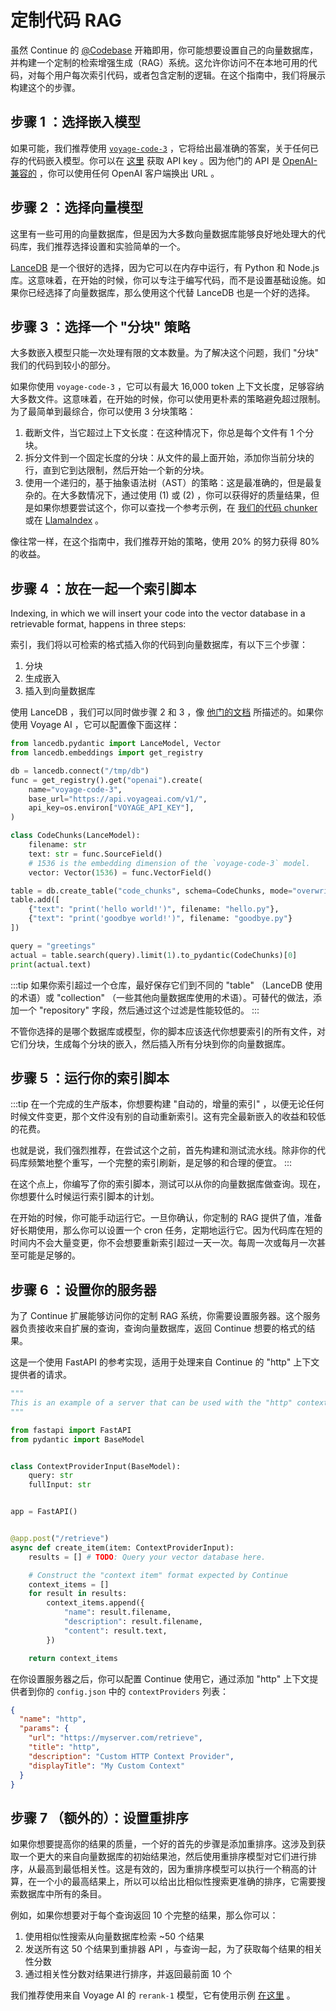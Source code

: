 # 定制代码 RAG

虽然 Continue 的 [@Codebase](../deep-dives/codebase.md) 开箱即用，你可能想要设置自己的向量数据库，并构建一个定制的检索增强生成（RAG）系统。这允许你访问不在本地可用的代码，对每个用户每次索引代码，或者包含定制的逻辑。在这个指南中，我们将展示构建这个的步骤。

## 步骤 1 ：选择嵌入模型

如果可能，我们推荐使用 [`voyage-code-3`](https://docs.voyageai.com/docs/embeddings) ，它将给出最准确的答案，关于任何已存的代码嵌入模型。你可以在 [这里](https://dash.voyageai.com/api-keys) 获取 API key 。因为他门的 API 是 [OpenAI-兼容的](https://docs.voyageai.com/reference/embeddings-api) ，你可以使用任何 OpenAI 客户端换出 URL 。

## 步骤 2 ：选择向量模型

这里有一些可用的向量数据库，但是因为大多数向量数据库能够良好地处理大的代码库，我们推荐选择设置和实验简单的一个。

[LanceDB](https://lancedb.github.io/lancedb/basic/) 是一个很好的选择，因为它可以在内存中运行，有 Python 和 Node.js 库。这意味着，在开始的时候，你可以专注于编写代码，而不是设置基础设施。如果你已经选择了向量数据库，那么使用这个代替 LanceDB 也是一个好的选择。

## 步骤 3 ：选择一个 "分块" 策略

大多数嵌入模型只能一次处理有限的文本数量。为了解决这个问题，我们 "分块" 我们的代码到较小的部分。

如果你使用 `voyage-code-3` ，它可以有最大 16,000 token 上下文长度，足够容纳大多数文件。这意味着，在开始的时候，你可以使用更朴素的策略避免超过限制。为了最简单到最综合，你可以使用 3 分块策略：

1. 截断文件，当它超过上下文长度：在这种情况下，你总是每个文件有 1 个分块。
2. 拆分文件到一个固定长度的分块：从文件的最上面开始，添加你当前分块的行，直到它到达限制，然后开始一个新的分块。
3. 使用一个递归的，基于抽象语法树（AST）的策略：这是最准确的，但是最复杂的。在大多数情况下，通过使用 (1) 或 (2) ，你可以获得好的质量结果，但是如果你想要尝试这个，你可以查找一个参考示例，在 [我们的代码 chunker](https://github.com/continuedev/continue/blob/main/core/indexing/chunk/code.ts) 或在 [LlamaIndex](https://docs.llamaindex.ai/en/stable/api_reference/node_parsers/code/) 。

像往常一样，在这个指南中，我们推荐开始的策略，使用 20% 的努力获得 80% 的收益。

## 步骤 4 ：放在一起一个索引脚本

Indexing, in which we will insert your code into the vector database in a retrievable format, happens in three steps:

索引，我们将以可检索的格式插入你的代码到向量数据库，有以下三个步骤：

1. 分块
2. 生成嵌入
3. 插入到向量数据库

使用 LanceDB ，我们可以同时做步骤 2 和 3 ，像 [他门的文档](https://lancedb.github.io/lancedb/basic/#using-the-embedding-api) 所描述的。如果你使用 Voyage AI ，它可以配置像下面这样：

```python
from lancedb.pydantic import LanceModel, Vector
from lancedb.embeddings import get_registry

db = lancedb.connect("/tmp/db")
func = get_registry().get("openai").create(
    name="voyage-code-3",
    base_url="https://api.voyageai.com/v1/",
    api_key=os.environ["VOYAGE_API_KEY"],
)

class CodeChunks(LanceModel):
    filename: str
    text: str = func.SourceField()
    # 1536 is the embedding dimension of the `voyage-code-3` model.
    vector: Vector(1536) = func.VectorField()

table = db.create_table("code_chunks", schema=CodeChunks, mode="overwrite")
table.add([
    {"text": "print('hello world!')", filename: "hello.py"},
    {"text": "print('goodbye world!')", filename: "goodbye.py"}
])

query = "greetings"
actual = table.search(query).limit(1).to_pydantic(CodeChunks)[0]
print(actual.text)
```

:::tip
如果你索引超过一个仓库，最好保存它们到不同的 "table" （LanceDB 使用的术语）或 "collection" （一些其他向量数据库使用的术语）。可替代的做法，添加一个 "repository" 字段，然后通过这个过滤是性能较低的。
:::

不管你选择的是哪个数据库或模型，你的脚本应该迭代你想要索引的所有文件，对它们分块，生成每个分块的嵌入，然后插入所有分块到你的向量数据库。

## 步骤 5 ：运行你的索引脚本

:::tip
在一个完成的生产版本，你想要构建 "自动的，增量的索引" ，以便无论任何时候文件变更，那个文件没有别的自动重新索引。这有完全最新嵌入的收益和较低的花费。

也就是说，我们强烈推荐，在尝试这个之前，首先构建和测试流水线。除非你的代码库频繁地整个重写，一个完整的索引刷新，是足够的和合理的便宜。
:::

在这个点上，你编写了你的索引脚本，测试可以从你的向量数据库做查询。现在，你想要什么时候运行索引脚本的计划。

在开始的时候，你可能手动运行它。一旦你确认，你定制的 RAG 提供了值，准备好长期使用，那么你可以设置一个 cron 任务，定期地运行它。因为代码库在短的时间内不会大量变更，你不会想要重新索引超过一天一次。每周一次或每月一次甚至可能是足够的。

## 步骤 6 ：设置你的服务器

为了 Continue 扩展能够访问你的定制 RAG 系统，你需要设置服务器。这个服务器负责接收来自扩展的查询，查询向量数据库，返回 Continue 想要的格式的结果。

这是一个使用 FastAPI 的参考实现，适用于处理来自 Continue 的 "http" 上下文提供者的请求。

```python
"""
This is an example of a server that can be used with the "http" context provider.
"""

from fastapi import FastAPI
from pydantic import BaseModel


class ContextProviderInput(BaseModel):
    query: str
    fullInput: str


app = FastAPI()


@app.post("/retrieve")
async def create_item(item: ContextProviderInput):
    results = [] # TODO: Query your vector database here.

    # Construct the "context item" format expected by Continue
    context_items = []
    for result in results:
        context_items.append({
            "name": result.filename,
            "description": result.filename,
            "content": result.text,
        })

    return context_items
```

在你设置服务器之后，你可以配置 Continue 使用它，通过添加 "http" 上下文提供者到你的 `config.json` 中的 `contextProviders` 列表：

```json title="config.json"
{
  "name": "http",
  "params": {
    "url": "https://myserver.com/retrieve",
    "title": "http",
    "description": "Custom HTTP Context Provider",
    "displayTitle": "My Custom Context"
  }
}
```

## 步骤 7 （额外的）：设置重排序

如果你想要提高你的结果的质量，一个好的首先的步骤是添加重排序。这涉及到获取一个更大的来自向量数据库的初始结果池，然后使用重排序模型对它们进行排序，从最高到最低相关性。这是有效的，因为重排序模型可以执行一个稍高的计算，在一个小的最高结果上，所以可以给出比相似性搜索更准确的排序，它需要搜索数据库中所有的条目。

例如，如果你想要对于每个查询返回 10 个完整的结果，那么你可以：

1. 使用相似性搜索从向量数据库检索 ~50 个结果
2. 发送所有这 50 个结果到重排器 API ，与查询一起，为了获取每个结果的相关性分数
3. 通过相关性分数对结果进行排序，并返回最前面 10 个

我们推荐使用来自 Voyage AI 的 `rerank-1` 模型，它有使用示例 [在这里](https://docs.voyageai.com/docs/reranker) 。
